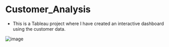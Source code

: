 # Customer_Analysis

* This is a Tableau project where I have created an interactive dashboard using the customer data.

![image](https://user-images.githubusercontent.com/119088191/210313528-41534f04-b914-480c-ad42-44f699b6ece6.png)
